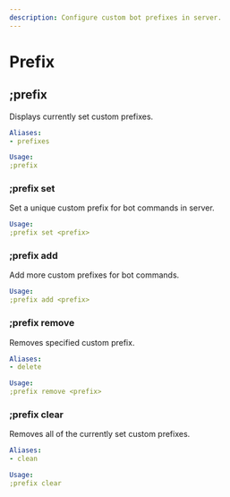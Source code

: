 ```yaml
---
description: Configure custom bot prefixes in server.
---
```


# Prefix

## ;prefix

Displays currently set custom prefixes.

```yaml
Aliases:
- prefixes

Usage:
;prefix
```

### ;prefix set

Set a unique custom prefix for bot commands in server.

```yaml
Usage:
;prefix set <prefix>
```

### ;prefix add

Add more custom prefixes for bot commands.

```yaml
Usage:
;prefix add <prefix>
```

### ;prefix remove

Removes specified custom prefix.

```yaml
Aliases:
- delete

Usage:
;prefix remove <prefix>
```

### ;prefix clear

Removes all of the currently set custom prefixes.

```yaml
Aliases:
- clean

Usage:
;prefix clear
```

